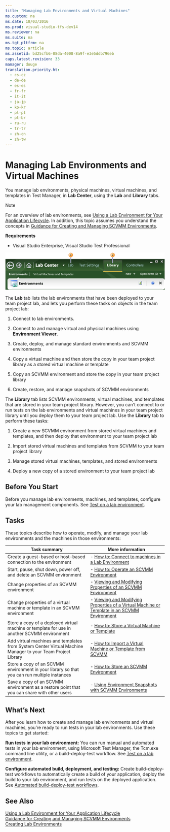 ```yaml
---
title: "Managing Lab Environments and Virtual Machines"
ms.custom: na
ms.date: 10/03/2016
ms.prod: visual-studio-tfs-dev14
ms.reviewer: na
ms.suite: na
ms.tgt_pltfrm: na
ms.topic: article
ms.assetid: bd25cfb6-08da-4008-8a9f-e3e5ddb796eb
caps.latest.revision: 33
manager: douge
translation.priority.ht: 
  - cs-cz
  - de-de
  - es-es
  - fr-fr
  - it-it
  - ja-jp
  - ko-kr
  - pl-pl
  - pt-br
  - ru-ru
  - tr-tr
  - zh-cn
  - zh-tw
---
```

# Managing Lab Environments and Virtual Machines
You manage lab environments, physical machines, virtual machines, and templates in Test Manager, in **Lab Center**, using the **Lab** and **Library** tabs.  
  
> [!NOTE]
>  For an overview of lab environments, see [Using a Lab Environment for Your Application Lifecycle](../dv_TeamTestALM/Using-a-Lab-Environment-for-Your-Application-Lifecycle.md). In addition, this topic assumes you understand the concepts in [Guidance for Creating and Managing SCVMM Environments](../dv_TeamTestALM/Guidance-for-Creating-and-Managing-SCVMM-Environments.md).  
  
 **Requirements**  
  
-   Visual Studio Enterprise, Visual Studio Test Professional  
  
 ![Lab Management Lab and Library tabs](../dv_TeamTestALM/media/LMGuide_LabLibrary.png "LMGuide_LabLibrary")  
  
 The **Lab** tab lists the lab environments that have been deployed to your team project lab, and lets you perform these tasks on objects in the team project lab:  
  
1.  Connect to lab environments.  
  
2.  Connect to and manage virtual and physical machines using **Environment Viewer**.  
  
3.  Create, deploy, and manage standard environments and SCVMM environments  
  
4.  Copy a virtual machine and then store the copy in your team project library as a stored virtual machine or template  
  
5.  Copy an SCVMM environment and store the copy in your team project library  
  
6.  Create, restore, and manage snapshots of SCVMM environments  
  
 The **Library** tab lists SCVMM environments, virtual machines, and templates that are stored in your team project library. However, you can’t connect to or run tests on the lab environments and virtual machines in your team project library until you deploy them to your team project lab. Use the **Library** tab to perform these tasks:  
  
1.  Create a new SCVMM environment from stored virtual machines and templates, and then deploy that environment to your team project lab  
  
2.  Import stored virtual machines and templates from SCVMM to your team project library  
  
3.  Manage stored virtual machines, templates, and stored environments  
  
4.  Deploy a new copy of a stored environment to your team project lab  
  
##  <a name="start"></a> Before You Start  
 Before you manage lab environments, machines, and templates, configure your lab management components. See [Test on a lab environment](../dv_TeamTestALM/Test-on-a-lab-environment.md).  
  
## Tasks  
 These topics describe how to operate, modify, and manage your lab environments and the machines in those environments:  
  
|Task summary|More information|  
|------------------|----------------------|  
|Create a guest-based or host-based connection to the environment|-   [How to: Connect to machines in a Lab Environment](../dv_TeamTestALM/How-to--Connect-to-machines-in-a-Lab-Environment.md)|  
|Start, pause, shut down, power off, and delete an SCVMM environment|-   [How to: Operate an SCVMM Environment](../dv_TeamTestALM/How-to--Operate-an-SCVMM-Environment.md)|  
|Change properties of an SCVMM environment|-   [Viewing and Modifying Properties of an SCVMM Environment](../dv_TeamTestALM/Viewing-and-Modifying-Properties-of-an-SCVMM-Environment.md)|  
|Change properties of a virtual machine or template in an SCVMM environment|-   [Viewing and Modifying Properties of a Virtual Machine or Template in an SCVMM Environment](../dv_TeamTestALM/Viewing-and-Modifying-Properties-of-a-Virtual-Machine-or-Template-in-an-SCVMM-Environment.md)|  
|Store a copy of a deployed virtual machine or template for use in another SCVMM environment|-   [How to: Store a Virtual Machine or Template](../dv_TeamTestALM/How-to--Store-a-Virtual-Machine-or-Template.md)|  
|Add virtual machines and templates from System Center Virtual Machine Manager to your Team Project Library|-   [How to: Import a Virtual Machine or Template from SCVMM](../dv_TeamTestALM/How-to--Import-a-Virtual-Machine-or-Template-from-SCVMM.md)|  
|Store a copy of an SCVMM environment in your library so that you can run multiple instances|-   [How to: Store an SCVMM Environment](../dv_TeamTestALM/How-to--Store-an-SCVMM-Environment.md)|  
|Save a copy of an SCVMM environment as a restore point that you can share with other users|-   [Using Environment Snapshots with SCVMM Environments](../dv_TeamTestALM/Using-Environment-Snapshots-with-SCVMM-Environments.md)|  
  
##  <a name="next"></a> What’s Next  
 After you learn how to create and manage lab environments and virtual machines, you’re ready to run tests in your lab environments. Use these topics to get started:  
  
 **Run tests in your lab environment:** You can run manual and automated tests in your lab environment, using Microsoft Test Manager, the Tcm.exe command line utility, or a build-deploy-test workflow. See [Test on a lab environment](../dv_TeamTestALM/Test-on-a-lab-environment.md).  
  
 **Configure automated build, deployment, and testing:** Create build-deploy-test workflows to automatically create a build of your application, deploy the build to your lab environment, and run tests on the deployed application. See [Automated build-deploy-test workflows](../dv_TeamTestALM/Automated-build-deploy-test-workflows.md).  
  
## See Also  
 [Using a Lab Environment for Your Application Lifecycle](../dv_TeamTestALM/Using-a-Lab-Environment-for-Your-Application-Lifecycle.md)   
 [Guidance for Creating and Managing SCVMM Environments](../dv_TeamTestALM/Guidance-for-Creating-and-Managing-SCVMM-Environments.md)   
 [Creating Lab Environments](../dv_TeamTestALM/Creating-Lab-Environments.md)